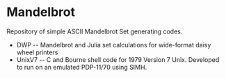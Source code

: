 # Mandelbrot
Repository of simple ASCII Mandelbrot Set generating codes.

- DWP -- Mandelbrot and Julia set calculations for wide-format daisy wheel printers
- UnixV7 -- C and Bourne shell code for 1979 Version 7 Unix. Developed to run on an emulated PDP-11/70 using SIMH.

